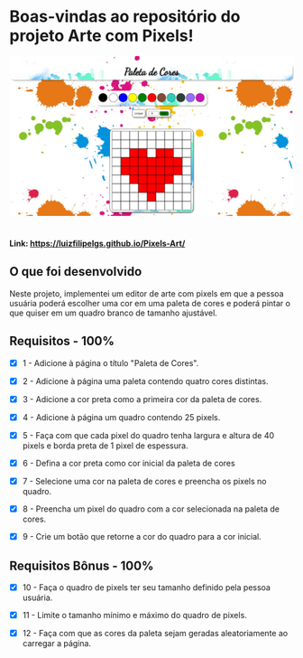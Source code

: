 # Boas-vindas ao repositório do projeto Arte com Pixels!

![Tela do Projeto](/tela-projeto-pixel-art.jpeg)
<br/>
<br/>
#### Link: https://luizfilipelgs.github.io/Pixels-Art/

## O que foi desenvolvido 


Neste projeto, implementei um editor de arte com pixels em que a pessoa usuária poderá escolher uma cor em uma paleta de cores e poderá pintar o que quiser em um quadro branco de tamanho ajustável.


## Requisitos - 100%


- [x] 1 - Adicione à página o título "Paleta de Cores".

- [x] 2 - Adicione à página uma paleta contendo quatro cores distintas.

- [x] 3 - Adicione a cor preta como a primeira cor da paleta de cores.

- [x] 4 - Adicione à página um quadro contendo 25 pixels.

- [x] 5 - Faça com que cada pixel do quadro tenha largura e altura de 40 pixels e borda preta de 1 pixel de espessura.

- [x] 6 - Defina a cor preta como cor inicial da paleta de cores

- [x] 7 - Selecione uma cor na paleta de cores e preencha os pixels no quadro.

- [x] 8 - Preencha um pixel do quadro com a cor selecionada na paleta de cores.

- [x] 9 - Crie um botão que retorne a cor do quadro para a cor inicial.


## Requisitos Bônus - 100%


- [x] 10 - Faça o quadro de pixels ter seu tamanho definido pela pessoa usuária.

- [x] 11 - Limite o tamanho mínimo e máximo do quadro de pixels.

- [x] 12 - Faça com que as cores da paleta sejam geradas aleatoriamente ao carregar a página.


